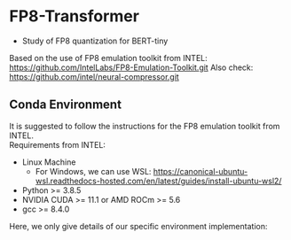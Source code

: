 # FP8-Transformer
- Study of FP8 quantization for BERT-tiny

Based on the use of FP8 emulation toolkit from INTEL: https://github.com/IntelLabs/FP8-Emulation-Toolkit.git
Also check: https://github.com/intel/neural-compressor.git

## Conda Environment
It is suggested to follow the instructions for the FP8 emulation toolkit from INTEL.  
Requirements from INTEL:
- Linux Machine
  - For Windows, we can use WSL: https://canonical-ubuntu-wsl.readthedocs-hosted.com/en/latest/guides/install-ubuntu-wsl2/
- Python >= 3.8.5
- NVIDIA CUDA >= 11.1 or AMD ROCm >= 5.6
- gcc >= 8.4.0

Here, we only give details of our specific environment implementation:
